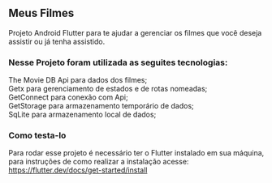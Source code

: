 ## Meus Filmes

Projeto Android Flutter para te ajudar a gerenciar os filmes que você deseja assistir ou já tenha assistido.



### Nesse Projeto foram utilizada as seguites tecnologias:

The Movie DB Api para dados dos filmes;</br>
Getx para gerenciamento de estados e de rotas nomeadas;</br>
GetConnect para conexão com Api;</br>
GetStorage para armazenamento temporário de dados;</br>
SqLite para armazenamento local de dados;</br>

### Como testa-lo

Para rodar esse projeto é necessário ter o Flutter instalado em sua máquina, para instruções
de como realizar a instalação  acesse: https://flutter.dev/docs/get-started/install

